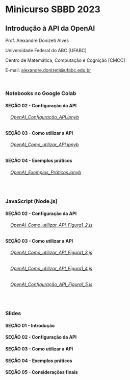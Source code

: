 # Minicurso SBBD 2023
## Introdução à API da OpenAI

Prof. Alexandre Donizeti Alves

Universidade Federal do ABC [UFABC]

Centro de Matemática, Computação e Cognição [CMCC]

E-mail: alexandre.donizeti@ufabc.edu.br
<br>

<br>

### **Notebooks no Google Colab**

#### SEÇÃO 02 - Configuração da API

###### &nbsp;&nbsp;&nbsp; [OpenAI_Configuração_API.ipnyb](https://github.com/adalves-ufabc/2023-SBBD-Minicurso/blob/main/colabs/2_Configura%C3%A7%C3%A3o_da_API.ipynb)

#### SEÇÃO 03 - Como utilizar a API

###### &nbsp;&nbsp;&nbsp; [OpenAI_Como_utilizar_API.ipnyb](https://github.com/adalves-ufabc/2023-SBBD-Minicurso/blob/main/colabs/3_Como_utilizar_a_API.ipynb)

#### SEÇÃO 04 - Exemplos práticos

###### &nbsp;&nbsp;&nbsp; [OpenAI_Exemplos_Práticos.ipnyb](https://github.com/adalves-ufabc/2023-SBBD-Minicurso/blob/main/colabs/4_Exemplos_pr%C3%A1ticos.ipynb)

<br>

### **JavaScript (Node.js)**

#### SEÇÃO 02 - Configuração da API

###### &nbsp;&nbsp;&nbsp; [OpenAI_Como_utilizar_API_Figura1_2.js](https://github.com/adalves-ufabc/2023-SBBD-Minicurso/blob/main/js/Figura1_2.js)

#### SEÇÃO 03 - Como utilizar a API

###### &nbsp;&nbsp;&nbsp; [OpenAI_Como_utilizar_API_Figura1_3.js](https://github.com/adalves-ufabc/2023-SBBD-Minicurso/blob/main/js/Figura1_3.js)

###### &nbsp;&nbsp;&nbsp; [OpenAI_Como_utilizar_API_Figura1_4.js](https://github.com/adalves-ufabc/2023-SBBD-Minicurso/blob/main/js/Figura1_4.js)

###### &nbsp;&nbsp;&nbsp; [OpenAI_Configuração_API_Figura1_5.js](https://github.com/adalves-ufabc/2023-SBBD-Minicurso/blob/main/js/Figura1_5.js)

<br>

### **Slides**

#### SEÇÃO 01 - Introdução

#### SEÇÃO 02 - Configuração da API

#### SEÇÃO 03 - Como utilizar a API

#### SEÇÃO 04 - Exemplos práticos

#### SEÇÃO 05 - Considerações finais




